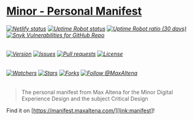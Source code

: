 # [Minor - Personal Manifest][link:manifest]

###### [![Netlify status][img:netlify-status]][link:netlify-status] [![Uptime Robot status][img:uptimerobot-status]][link:uptimerobot-status] [![Uptime Robot ratio (30 days)][img:uptimerobot-ratio]][link:uptimerobot-status] [![Snyk Vulnerabilities for GitHub Repo][img:snyk]][link:snyk]

###### [![Version][img:github-version]][link:github-version] [![Issues][img:github-issues]][link:github-issues] [![Pull requests][img:github-prs]][link:github-prs] [![License][img:github-license]][link:github-license]

###### [![Watchers][img:watchers]][link:watchers] [![Stars][img:stars]][link:stars] [![Forks][img:forks]][link:forks] [![Follow @MaxAltena][img:follow-me]][link:follow-me]

> The personal manifest from Max Altena for the Minor Digital Experience Design and the subject Critical Design

Find it on [https://manifest.maxaltena.com/][link:manifest]!

[img:netlify-status]: https://img.shields.io/netlify/55511795-9cb3-46a2-a420-a39fd53aa6fc
[link:netlify-status]: https://app.netlify.com/sites/manifest-maxaltena-com/deploys
[img:uptimerobot-status]: https://img.shields.io/uptimerobot/status/m786481763-b34c23b3f7cfe848e993aee7
[img:uptimerobot-ratio]: https://img.shields.io/uptimerobot/ratio/m786481763-b34c23b3f7cfe848e993aee7
[link:uptimerobot-status]: https://status-school.maxaltena.com/786481763
[img:snyk]: https://img.shields.io/snyk/vulnerabilities/github/MaxAltena/minor-personal-manifest
[link:snyk]: https://app.snyk.io/org/maxaltena/project/f43920f9-02e2-4d5c-9d88-18a6009a75a4
[img:github-version]: https://img.shields.io/github/package-json/v/MaxAltena/minor-personal-manifest
[link:github-version]: https://github.com/MaxAltena/minor-personal-manifest
[img:github-issues]: https://img.shields.io/github/issues/MaxAltena/minor-personal-manifest
[link:github-issues]: https://github.com/MaxAltena/minor-personal-manifest/issues
[img:github-prs]: https://img.shields.io/github/issues-pr/MaxAltena/minor-personal-manifest
[link:github-prs]: https://github.com/MaxAltena/minor-personal-manifest/pulls
[img:github-license]: https://img.shields.io/github/license/MaxAltena/minor-personal-manifest
[link:github-license]: https://github.com/MaxAltena/minor-personal-manifest/blob/production/LICENSE
[img:watchers]: https://img.shields.io/github/watchers/MaxAltena/minor-personal-manifest?style=social
[link:watchers]: https://github.com/MaxAltena/minor-personal-manifest/watchers
[img:stars]: https://img.shields.io/github/stars/MaxAltena/minor-personal-manifest?style=social
[link:stars]: https://github.com/MaxAltena/minor-personal-manifest/stargazers
[img:forks]: https://img.shields.io/github/forks/MaxAltena/minor-personal-manifest?style=social
[link:forks]: https://github.com/MaxAltena/minor-personal-manifest/forks
[img:follow-me]: https://img.shields.io/github/followers/maxaltena?style=social&label=Follow%20%40MaxAltena
[link:follow-me]: https://github.com/MaxAltena
[link:manifest]: https://manifest.maxaltena.com/
